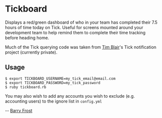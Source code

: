 # Tickboard

Displays a red/green dashboard of who in your team has completed their 7.5 hours of time today on Tick. Useful for screens mounted around your development team to help remind them to complete their time tracking before heading home.

Much of the Tick querying code was taken from [Tim Blair](http://tim.bla.ir/)'s Tick notification project (currently private).

## Usage

    $ export TICKBOARD_USERNAME=my_tick_email@email.com
    $ export TICKBOARD_PASSWORD=my_tick_password
	$ ruby tickboard.rb

You may also wish to add any accounts you wish to exclude (e.g. accounting users) to the ignore list in `config.yml`

-- [Barry Frost](http://barryfrost.com/)